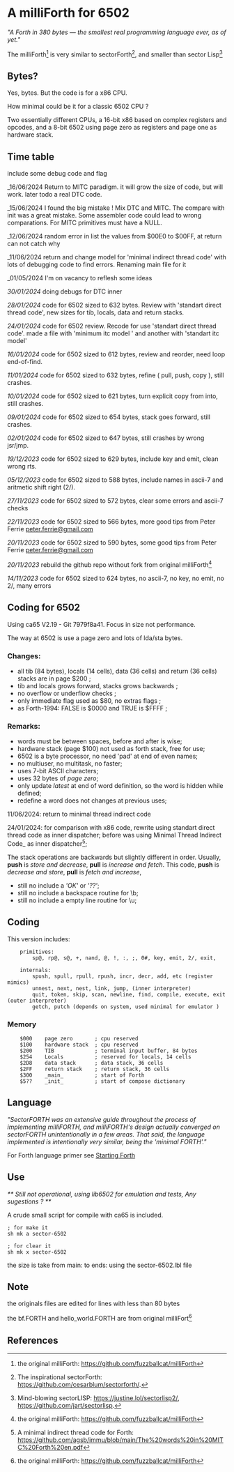 # A milliForth for 6502

_"A Forth in 380 bytes — the smallest real programming language ever, as of yet."_

The milliForth[^1] is very similar to sectorForth[^2], and smaller than sector Lisp[^3]

## Bytes?

Yes, bytes. But the code is for a x86 CPU. 

How minimal could be it for a classic 6502 CPU ?

Two essentially different CPUs, a 16-bit x86 based on complex registers and opcodes, 
and a 8-bit 6502 using page zero as registers and page one as hardware stack.

## Time table 

include some debug code and flag

_16/06/2024 Return to MITC paradigm.
            it will grow the size of code, but will work.
            later todo a real DTC code.

_15/06/2024 I found the big mistake ! Mix DTC and MITC.
            The compare with init was a great mistake.
            Some assembler code could lead to wrong comparations.
            For MITC primitives must have a NULL.

_12/06/2024 random error in list the values from $00E0 to $00FF, at return
            can not catch why

_11/06/2024 return and change model for 'minimal indirect thread code' with lots of
            debugging code to find errors. Renaming main file for it

_01/05/2024 I'm on vacancy to reflesh some ideas

_30/01/2024_ doing debugs for DTC inner 

_28/01/2024_ code for 6502 sized to 632 bytes. Review with 'standart direct thread code',
             new sizes for tib, locals, data and return stacks. 

_24/01/2024_ code for 6502 review. Recode for use 'standart direct thread code'. 
             made a file with 'minimum itc model ' and another with 'standart itc model'
                 
_16/01/2024_ code for 6502 sized to 612 bytes, review and reorder, need loop end-of-find.

_11/01/2024_ code for 6502 sized to 632 bytes, refine ( pull, push, copy ), still crashes.

_10/01/2024_ code for 6502 sized to 621 bytes, turn explicit copy from into, still crashes.

_09/01/2024_ code for 6502 sized to 654 bytes, stack goes forward, still crashes.

_02/01/2024_ code for 6502 sized to 647 bytes, still crashes by wrong jsr/jmp.

_19/12/2023_ code for 6502 sized to 629 bytes, include key and emit, clean wrong rts.

_05/12/2023_ code for 6502 sized to 588 bytes, include names in ascii-7 and aritmetic shift right (2/).

_27/11/2023_ code for 6502 sized to 572 bytes, clear some errors and ascii-7 checks

_22/11/2023_ code for 6502 sized to 566 bytes, more good tips from Peter Ferrie <peter.ferrie@gmail.com>

_20/11/2023_ code for 6502 sized to 590 bytes, some good tips from Peter Ferrie <peter.ferrie@gmail.com>

_20/11/2023_ rebuild the github repo without fork from original milliForth[^1]

_14/11/2023_ code for 6502 sized to 624 bytes, no ascii-7, no key, no emit, no 2/, many errors

## Coding for 6502

Using ca65 V2.19 - Git 7979f8a41. Focus in size not performance.

The way at 6502 is use a page zero and lots of lda/sta bytes.

### Changes:

- all tib (84 bytes), locals (14 cells), data (36 cells) and return (36 cells) stacks are in page $200 ; 
- tib and locals grows forward, stacks grows backwards ;
- no overflow or underflow checks ;
- only immediate flag used as $80, no extras flags ;
- as Forth-1994: FALSE is $0000 and TRUE is $FFFF ;

### Remarks:

- words must be between spaces, before and after is wise;
- hardware stack (page $100) not used as forth stack, free for use;
- 6502 is a byte processor, no need 'pad' at end of even names;
- no multiuser, no multitask, no faster;
- uses 7-bit ASCII characters;
- uses 32 bytes of _page zero_;
- only update _latest_ at end of word definition, so the word is hidden while defined;
- redefine a word does not changes at previous uses;

11/06/2024:
return to minimal thread indirect code

24/01/2024:
for comparison with x86 code, 
    rewrite using standart direct thread code as inner dispatcher;
    before was using Minimal Thread Indirect Code_ as inner dispatcher[^4];

The stack operations are backwards but slightly different in order.
Usually, **push** is _store and decrease_, **pull** is _increase and fetch_.
This code, **push** is _decrease and store_, **pull** is _fetch and increase_,

- still no include a _'OK'_ or _'??'_;
- still no include a backspace routine for \b; 
- still no include a empty line routine for \u; 

## Coding

This version includes: 
```
    primitives:
        sp@, rp@, s@, +, nand, @, !, :, ;, 0#, key, emit, 2/, exit,

    internals: 
        spush, spull, rpull, rpush, incr, decr, add, etc (register mimics)
        unnest, next, nest, link, jump, (inner interpreter) 
        quit, token, skip, scan, newline, find, compile, execute, exit (outer interpreter)
        getch, putch (depends on system, used minimal for emulator )
```
    
### Memory

```
    $000    page zero       ; cpu reserved
    $100    hardware stack  ; cpu reserved
    $200    TIB             ; terminal input buffer, 84 bytes
    $254    Locals          ; reserved for locals, 14 cells
    $2D8    data stack      ; data stack, 36 cells
    $2FF    return stack    ; return stack, 36 cells
    $300    _main_          ; start of Forth
    $5??    _init_          ; start of compose dictionary
```

## Language

_"SectorFORTH was an extensive guide throughout the process of implementing milliFORTH, and milliFORTH's design actually converged on sectorFORTH unintentionally in a few areas. That said, the language implemented is intentionally very similar, being the 'minimal FORTH'."_

For Forth language primer see [Starting Forth](https://www.forth.com/starting-forth/)

## Use

_** Still not operational, using lib6502 for emulation and tests, Any sugestions ? **_

A crude small script for compile with ca65 is included.

    ; for make it
    sh mk a sector-6502

    ; for clear it
    sh mk x sector-6502

the size is take from main: to ends: using the sector-6502.lbl file

## Note

the originals files are edited for lines with less than 80 bytes

the bf.FORTH and hello_world.FORTH are from original milliFort[^1]

## References
[^1]: the original milliForth: https://github.com/fuzzballcat/milliForth 
[^2]: The inspirational sectorForth: https://github.com/cesarblum/sectorforth/.
[^3]: Mind-blowing sectorLISP: https://justine.lol/sectorlisp2/, https://github.com/jart/sectorlisp.
[^4]: A minimal indirect thread code for Forth: https://github.com/agsb/immu/blob/main/The%20words%20in%20MITC%20Forth%20en.pdf
[^5]: Minimum are 80, 64, 48, from ANSI X3.215-1994, http://www.forth.org/svfig/Win32Forth/DPANS94.txt;

